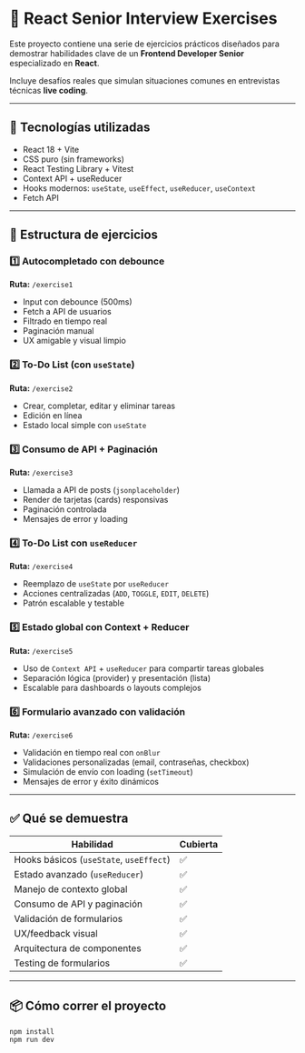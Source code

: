 # 🧠 React Senior Interview Exercises

Este proyecto contiene una serie de ejercicios prácticos diseñados para demostrar habilidades clave de un **Frontend Developer Senior** especializado en **React**.

Incluye desafíos reales que simulan situaciones comunes en entrevistas técnicas **live coding**.

---

## 🚀 Tecnologías utilizadas

- React 18 + Vite
- CSS puro (sin frameworks)
- React Testing Library + Vitest
- Context API + useReducer
- Hooks modernos: `useState`, `useEffect`, `useReducer`, `useContext`
- Fetch API

---

## 📂 Estructura de ejercicios

### 1️⃣ Autocompletado con debounce
**Ruta:** `/exercise1`

- Input con debounce (500ms)
- Fetch a API de usuarios
- Filtrado en tiempo real
- Paginación manual
- UX amigable y visual limpio

### 2️⃣ To-Do List (con `useState`)
**Ruta:** `/exercise2`

- Crear, completar, editar y eliminar tareas
- Edición en línea
- Estado local simple con `useState`

### 3️⃣ Consumo de API + Paginación
**Ruta:** `/exercise3`

- Llamada a API de posts (`jsonplaceholder`)
- Render de tarjetas (cards) responsivas
- Paginación controlada
- Mensajes de error y loading

### 4️⃣ To-Do List con `useReducer`
**Ruta:** `/exercise4`

- Reemplazo de `useState` por `useReducer`
- Acciones centralizadas (`ADD`, `TOGGLE`, `EDIT`, `DELETE`)
- Patrón escalable y testable

### 5️⃣ Estado global con Context + Reducer
**Ruta:** `/exercise5`

- Uso de `Context API` + `useReducer` para compartir tareas globales
- Separación lógica (provider) y presentación (lista)
- Escalable para dashboards o layouts complejos

### 6️⃣ Formulario avanzado con validación
**Ruta:** `/exercise6`

- Validación en tiempo real con `onBlur`
- Validaciones personalizadas (email, contraseñas, checkbox)
- Simulación de envío con loading (`setTimeout`)
- Mensajes de error y éxito dinámicos

---

## ✅ Qué se demuestra

| Habilidad                      | Cubierta |
|-------------------------------|----------|
| Hooks básicos (`useState`, `useEffect`) | ✅ |
| Estado avanzado (`useReducer`)         | ✅ |
| Manejo de contexto global              | ✅ |
| Consumo de API y paginación            | ✅ |
| Validación de formularios              | ✅ |
| UX/feedback visual                     | ✅ |
| Arquitectura de componentes            | ✅ |
| Testing de formularios                 | ✅ |

---

## 📦 Cómo correr el proyecto

```bash
npm install
npm run dev
